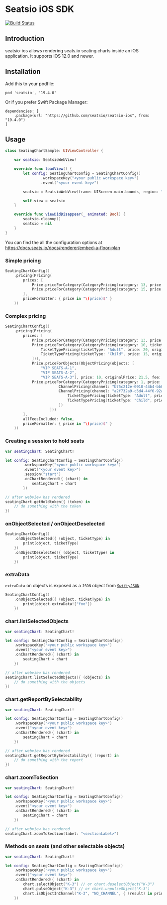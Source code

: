 # Seatsio iOS SDK

[![Build Status](https://travis-ci.org/seatsio/seatsio-ios.svg?branch=master)](https://travis-ci.org/seatsio/seatsio-ios)

## Introduction

seatsio-ios allows rendering seats.io seating charts inside an iOS application. It supports iOS 12.0 and newer.

## Installation

Add this to your podfile:

```
pod 'seatsio', '19.4.0'
```

Or if you prefer Swift Package Manager:

```
dependencies: [
    .package(url: "https://github.com/seatsio/seatsio-ios", from: "19.4.0")
]
```

## Usage

```swift
class SeatingChartSample: UIViewController {

    var seatsio: SeatsioWebView!

    override func loadView() {
        let config: SeatingChartConfig = SeatingChartConfig()
                .workspaceKey("<your public workspace key>")
                .event("<your event key>")

        seatsio = SeatsioWebView(frame: UIScreen.main.bounds, region: "eu", seatsioConfig: config)

        self.view = seatsio
    }

    override func viewDidDisappear(_ animated: Bool) {
        seatsio.cleanup()
        seatsio = nil
    }
}
```

You can find the all the configuration options at https://docs.seats.io/docs/renderer/embed-a-floor-plan

### Simple pricing

```swift
SeatingChartConfig()
    .pricing(Pricing(
        prices: [
            Price.priceForCategory(CategoryPricing(category: 13, price: 15)),
            Price.priceForCategory(CategoryPricing(category: 15, price: 10))
        ],
        priceFormatter: { price in "\(price)$" }
    ))
```

### Complex pricing

```swift
SeatingChartConfig()
    .pricing(Pricing(
        prices: [
            Price.priceForCategory(CategoryPricing(category: 13, price: 10, originalPrice: 15.5)),
            Price.priceForCategory(CategoryPricing(category: 10, ticketTypes: [
                TicketTypePricing(ticketType: "Adult", price: 20, originalPrice: 25, fee: 3),
                TicketTypePricing(ticketType: "Child", price: 15, originalPrice: 20, fee: 2.5),
            ])),
            Price.priceForObjects(ObjectPricing(objects: [
                "VIP SEATS-A-1",
                "VIP SEATS-A-2",
                "VIP SEATS-A-3"], price: 10, originalPrice: 21.5, fee: 3)),
            Price.priceForCategory(CategoryPricing(category: 1, price: 30, channels: [
                        ChannelPricing(channel: "b75c212e-0910-44b4-bb0a-98376e49c5b1", price: 10),
                        ChannelPricing(channel: "a2f732a9-c5d4-44f6-92a1-6f7e9b9c6147", ticketTypes: [
                            TicketTypePricing(ticketType: "Adult", price: 20, description: "16 and older", originalPrice: 22, fee: 3),
                            TicketTypePricing(ticketType: "Child", price: 15, originalPrice: 20, fee: 2.5),
                        ])
                    ]))
        ],
        allFeesIncluded: false,
        priceFormatter: { price in "\(price)$" }
    ))
```

### Creating a session to hold seats

```swift
var seatingChart: SeatingChart!

let config: SeatingChartConfig = SeatingChartConfig()
        .workspaceKey("<your public workspace key>")
        .event("<your event key>")
        .session("start")
        .onChartRendered({ (chart) in
            seatingChart = chart
        })

// after webview has rendered
seatingChart.getHoldtoken({ (token) in
    // do something with the token
})
```

### onObjectSelected / onObjectDeselected

```swift
SeatingChartConfig()
    .onObjectSelected({ (object, ticketType) in
        print(object, ticketType)
    })
    .onObjectDeselected({ (object, ticketType) in
        print(object, ticketType)
    })
```

### extraData

`extraData` on objects is exposed as a `JSON` object from [`SwiftyJSON`](https://github.com/SwiftyJSON/SwiftyJSON):

```swift
SeatingChartConfig()
    .onObjectSelected({ (object, ticketType) in
        print(object.extraData!["foo"])
    })
```

### chart.listSelectedObjects

```swift
var seatingChart: SeatingChart!

let config: SeatingChartConfig = SeatingChartConfig()
    .workspaceKey("<your public workspace key>")
    .event("<your event key>")
    .onChartRendered({ (chart) in
        seatingChart = chart
    })

// after webview has rendered
seatingChart.listSelectedObjects({ (objects) in
    // do something with the objects
})
```

### chart.getReportBySelectability

```swift
var seatingChart: SeatingChart!

let config: SeatingChartConfig = SeatingChartConfig()
    .workspaceKey("<your public workspace key>")
    .event("<your event key>")
    .onChartRendered({ (chart) in
        seatingChart = chart
    })

// after webview has rendered
seatingChart.getReportBySelectability({ (report) in
    // do something with the report
})
```

### chart.zoomToSection

```swift
var seatingChart: SeatingChart!

let config: SeatingChartConfig = SeatingChartConfig()
    .workspaceKey("<your public workspace key>")
    .event("<your event key>")
    .onChartRendered({ (chart) in
        seatingChart = chart
    })

// after webview has rendered
seatingChart.zoomToSection(label: "<sectionLabel>")
```

### Methods on seats (and other selectable objects)

```swift
var seatingChart: SeatingChart!

let config: SeatingChartConfig = SeatingChartConfig()
    .workspaceKey("<your public workspace key>")
    .event("<your event key>")
    .onChartRendered({ (chart) in
        chart.selectObject("K-3") // or chart.deselectObject("K-3")
        chart.pulseObject("K-3") // or chart.unpulseObject("K-3")
        chart.isObjectInChannel("K-3", "NO_CHANNEL", { (result) in print("Is object in channel NO_CHANNEL? " + String(result)) })
    })
```
